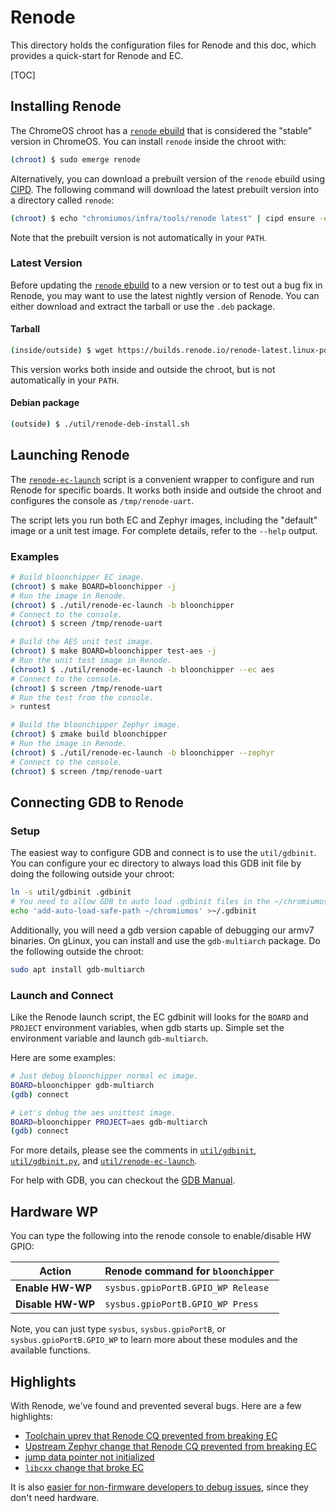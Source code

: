 # Renode

This directory holds the configuration files for Renode and this doc, which
provides a quick-start for Renode and EC.

[TOC]

## Installing Renode

The ChromeOS chroot has a [`renode` ebuild] that is considered the "stable"
version in ChromeOS. You can install `renode` inside the chroot with:

```bash
(chroot) $ sudo emerge renode
```

Alternatively, you can download a prebuilt version of the `renode` ebuild using
[CIPD]. The following command will download the latest prebuilt version into a
directory called `renode`:

```bash
(chroot) $ echo "chromiumos/infra/tools/renode latest" | cipd ensure -ensure-file - --root renode
```

Note that the prebuilt version is not automatically in your `PATH`.

[`renode` ebuild]: https://source.chromium.org/chromiumos/chromiumos/codesearch/+/main:src/third_party/chromiumos-overlay/app-emulation/renode/

[CIPD]: http://go/luci-cipd

### Latest Version

Before updating the [`renode` ebuild] to a new version or to test out a bug fix
in Renode, you may want to use the latest nightly version of Renode. You can
either download and extract the tarball or use the `.deb` package.

#### Tarball

```bash
(inside/outside) $ wget https://builds.renode.io/renode-latest.linux-portable.tar.gz
```

This version works both inside and outside the chroot, but is not automatically
in your `PATH`.

#### Debian package

```bash
(outside) $ ./util/renode-deb-install.sh
```

## Launching Renode

The [`renode-ec-launch`] script is a convenient wrapper to configure and
run Renode for specific boards. It works both inside and outside the chroot and
configures the console as `/tmp/renode-uart`.

The script lets you run both EC and Zephyr images, including the "default" image
or a unit test image. For complete details, refer to the `--help` output.

### Examples

```bash
# Build bloonchipper EC image.
(chroot) $ make BOARD=bloonchipper -j
# Run the image in Renode.
(chroot) $ ./util/renode-ec-launch -b bloonchipper
# Connect to the console.
(chroot) $ screen /tmp/renode-uart
```

```bash
# Build the AES unit test image.
(chroot) $ make BOARD=bloonchipper test-aes -j
# Run the unit test image in Renode.
(chroot) $ ./util/renode-ec-launch -b bloonchipper --ec aes
# Connect to the console.
(chroot) $ screen /tmp/renode-uart
# Run the test from the console.
> runtest
```

```bash
# Build the bloonchipper Zephyr image.
(chroot) $ zmake build bloonchipper
# Run the image in Renode.
(chroot) $ ./util/renode-ec-launch -b bloonchipper --zephyr
# Connect to the console.
(chroot) $ screen /tmp/renode-uart
```

[`renode-ec-launch`]: ../renode-ec-launch

## Connecting GDB to Renode

### Setup

The easiest way to configure GDB and connect is to use the `util/gdbinit`. You
can configure your ec directory to always load this GDB init file by doing the
following outside your chroot:

```bash
ln -s util/gdbinit .gdbinit
# You need to allow GDB to auto load .gdbinit files in the ~/chromiumos dir.
echo 'add-auto-load-safe-path ~/chromiumos' >~/.gdbinit
```

Additionally, you will need a gdb version capable of debugging our armv7
binaries. On gLinux, you can install and use the `gdb-multiarch` package. Do the
following outside the chroot:

```bash
sudo apt install gdb-multiarch
```

### Launch and Connect

Like the Renode launch script, the EC gdbinit will looks for the `BOARD` and
`PROJECT` environment variables, when gdb starts up. Simple set the environment
variable and launch `gdb-multiarch`.

Here are some examples:

```bash
# Just debug bloonchipper normal ec image.
BOARD=bloonchipper gdb-multiarch
(gdb) connect
```

```bash
# Let's debug the aes unittest image.
BOARD=bloonchipper PROJECT=aes gdb-multiarch
(gdb) connect
```

For more details, please see the comments in [`util/gdbinit`](../gdbinit),
[`util/gdbinit.py`](../gdbinit.py), and
[`util/renode-ec-launch`](../renode_ec_launch.py).

For help with GDB, you can checkout the
[GDB Manual](https://sourceware.org/gdb/current/onlinedocs/gdb.html/).

## Hardware WP

You can type the following into the renode console to enable/disable HW GPIO:

Action            | Renode command for `bloonchipper`
----------------- | ----------------------------------
**Enable HW-WP**  | `sysbus.gpioPortB.GPIO_WP Release`
**Disable HW-WP** | `sysbus.gpioPortB.GPIO_WP Press`

Note, you can just type `sysbus`, `sysbus.gpioPortB`, or
`sysbus.gpioPortB.GPIO_WP` to learn more about these modules and the available
functions.

## Highlights

With Renode, we've found and prevented several bugs. Here are a few highlights:

*   [Toolchain uprev that Renode CQ prevented from breaking EC](https://issuetracker.google.com/409027503)
*   [Upstream Zephyr change that Renode CQ prevented from breaking EC](http://b/389761200)
*   [jump data pointer not initialized](http://b/291940520)
*   [`libcxx` change that broke EC](http://b/363082822)

It is also
[easier for non-firmware developers to debug issues](http://b/363082822#comment12),
since they don't need hardware.
